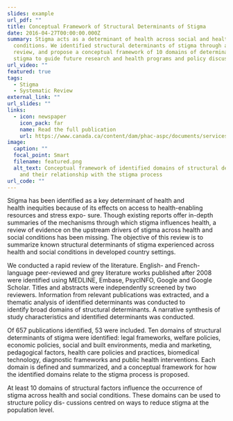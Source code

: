 ```yaml
---
slides: example
url_pdf: ""
title: Conceptual Framework of Structural Determinants of Stigma
date: 2016-04-27T00:00:00.000Z
summary: Stigma acts as a determinant of health across social and health
  conditions. We identified structural determinants of stigma through a rapid
  review, and propose a conceptual framework of 10 domains of determinants of
  stigma to guide future research and health programs and policy discussions.
url_video: ""
featured: true
tags:
  - Stigma
  - Systematic Review
external_link: ""
url_slides: ""
links:
  - icon: newspaper
    icon_pack: far
    name: Read the full publication
    url: https://www.canada.ca/content/dam/phac-aspc/documents/services/reports-publications/health-promotion-chronic-disease-prevention-canada-research-policy-practice/vol-41-no-3-2021/hpcdp-41-3-03-eng.pdf
image:
  caption: ""
  focal_point: Smart
  filename: featured.png
  alt_text: Conceptual framework of identified domains of structural determinants
    and their relationship with the stigma process
url_code: ""
---
```

Stigma has been identified as a key determinant of health and health inequities because of its effects on access to health-enabling resources and stress expo- sure. Though existing reports offer in-depth summaries of the mechanisms through which stigma influences health, a review of evidence on the upstream drivers of stigma across health and social conditions has been missing. The objective of this review is to summarize known structural determinants of stigma experienced across health and social conditions in developed country settings.

We conducted a rapid review of the literature. English- and French-language peer-reviewed and grey literature works published after 2008 were identified using MEDLINE, Embase, PsycINFO, Google and Google Scholar. Titles and abstracts were independently screened by two reviewers. Information from relevant publications was extracted, and a thematic analysis of identified determinants was conducted to identify broad domains of structural determinants. A narrative synthesis of study characteristics and identified determinants was conducted.

Of 657 publications identified, 53 were included. Ten domains of structural determinants of stigma were identified: legal frameworks, welfare policies, economic policies, social and built environments, media and marketing, pedagogical factors, health care policies and practices, biomedical technology, diagnostic frameworks and public health interventions. Each domain is defined and summarized, and a conceptual framework for how the identified domains relate to the stigma process is proposed.

At least 10 domains of structural factors influence the occurrence of stigma across health and social conditions. These domains can be used to structure policy dis- cussions centred on ways to reduce stigma at the population level.